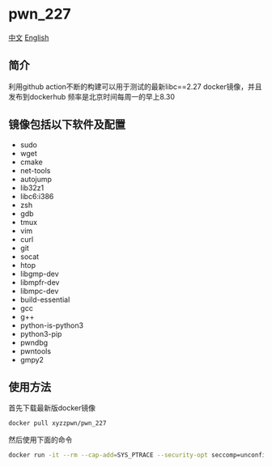 # pwn_227
[中文](./README_zh_CN.md)  [English](./README.md)
## 简介
利用github action不断的构建可以用于测试的最新libc==2.27 docker镜像，并且发布到dockerhub
频率是北京时间每周一的早上8.30

## 镜像包括以下软件及配置
- sudo
- wget
- cmake
- net-tools
- autojump
- lib32z1
- libc6:i386
- zsh
- gdb
- tmux
- vim
- curl
- git
- socat
- htop
- libgmp-dev
- libmpfr-dev
- libmpc-dev
- build-essential
- gcc
- g++
- python-is-python3
- python3-pip
- pwndbg
- pwntools 
- gmpy2

## 使用方法
首先下载最新版docker镜像
```bash
docker pull xyzzpwn/pwn_227
```

然后使用下面的命令
```bash
docker run -it --rm --cap-add=SYS_PTRACE --security-opt seccomp=unconfined xyzzpwn/pwn_227 zsh
```
